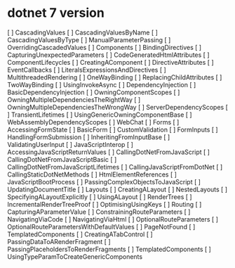 # dotnet 7 version

[ ] CascadingValues
    [ ] CascadingValuesByName
    [ ] CascadingValuesByType
    [ ] ManualParameterPassing
    [ ] OverridingCascadedValues
[ ] Components
    [ ] BindingDirectives
    [ ] CapturingUnexpectedParameters
    [ ] CodeGeneratedHtmlAttributes
    [ ] ComponentLifecycles
    [ ] CreatingAComponent
    [ ] DirectiveAttributes
    [ ] EventCallbacks
    [ ] LiteralsExpressionsAndDirectives
    [ ] MultithreadedRendering
    [ ] OneWayBinding
    [ ] ReplacingChildAttributes
    [ ] TwoWayBinding
    [ ] UsingInvokeAsync
[ ] DependencyInjection
    [ ] BasicDependencyInjection
    [ ] OwningComponentScopes
    [ ] OwningMultipleDependenciesTheRightWay
    [ ] OwningMultipleDependenciesTheWrongWay
    [ ] ServerDependencyScopes
    [ ] TransientLifetimes
    [ ] UsingGenericOwningComponentBase
    [ ] WebAssemblyDependencyScopes
    [ ] WebChat
[ ] Forms
    [ ] AccessingFormState
    [ ] BasicForm
    [ ] CustomValidation
    [ ] FormInputs
    [ ] HandlingFormSubmission
    [ ] InheritingFromInputBase
    [ ] ValidatingUserInput
[ ] JavaScriptInterop
    [ ] AccessingJavaScriptReturnValues
    [ ] CallingDotNetFromJavaScript
    [ ] CallingDotNetFromJavaScriptBasic
    [ ] CallingDotNetFromJavaScriptLifetimes
    [ ] CallingJavaScriptFromDotNet
    [ ] CallingStaticDotNetMethods
    [ ] HtmlElementReferences
    [ ] JavaScriptBootProcess
    [ ] PassingComplexObjectsToJavaScript
    [ ] UpdatingDocumentTitle
[ ] Layouts
    [ ] CreatingALayout
    [ ] NestedLayouts
    [ ] SpecifyingALayoutExplicitly
    [ ] UsingALayout
[ ] RenderTrees
    [ ] IncrementalRenderTreeProof
    [ ] OptimisingUsingKeys
[ ] Routing
    [ ] CapturingAParameterValue
    [ ] ConstrainingRouteParameters
    [ ] NavigatingViaCode
    [ ] NavigatingViaHtml
    [ ] OptionalRouteParameters
    [ ] OptionalRouteParametersWithDefaultValues
    [ ] PageNotFound
[ ] TemplatedComponents
    [ ] CreatingATabControl
    [ ] PassingDataToARenderFragment
    [ ] PassingPlaceholdersToRenderFragments
    [ ] TemplatedComponents
    [ ] UsingTypeParamToCreateGenericComponents
